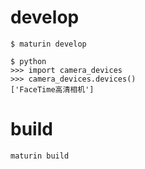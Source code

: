 # develop

```
$ maturin develop

$ python
>>> import camera_devices
>>> camera_devices.devices()
['FaceTime高清相机']
```

# build

```
maturin build
```

